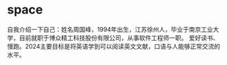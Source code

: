 # space
自我介绍一下自己：姓名周国峰，1994年出生，江苏徐州人，毕业于南京工业大学，目前就职于博众精工科技股份有限公司，从事软件工程师一职。
爱好读书、慢跑。2024主要目标是将英语学到可以阅读英文文献，口语与人能够正常交流的水平。
